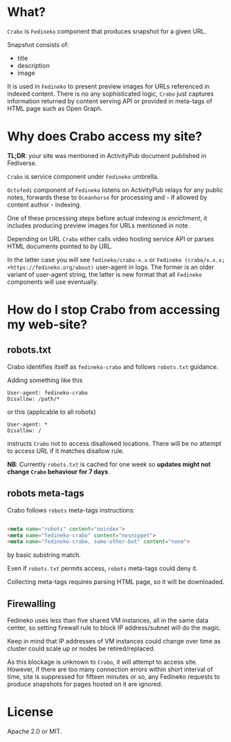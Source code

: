 # What?

`Crabo` is `Fedineko` component that produces snapshot for a given URL.

Snapshot consists of:

* title
* description
* image

It is used in `Fedineko` to present preview images for URLs referenced in
indexed content. There is no any sophisticated logic, `Crabo` just
captures information returned by content serving API or provided
in meta-tags of HTML page such as Open Graph.

# Why does Crabo access my site?

**TL;DR**: your site was mentioned in ActivityPub document published
in Fediverse.

`Crabo` is service component under `Fedineko` umbrella.

`Octofedi` component of `Fedineko` listens on ActivityPub relays
for any public notes, forwards these to `Oceanhorse` for processing
and - if allowed by content author - indexing.

One of these processing steps before actual indexing is _enrichment_,
it includes producing preview images for URLs mentioned in note.

Depending on URL `Crabo` either calls video
hosting service API or parses HTML documents pointed to by URL.

In the latter case you will see `fedineko/crabo-x.x` or
`Fedineko (crabo/x.x.x; +https://fedineko.org/about)` user-agent in logs.
The former is an older variant of user-agent string, the latter is new format
that all `Fedineko` components will use eventually.

# How do I stop Crabo from accessing my web-site?

## robots.txt

Crabo identifies itself as `fedineko-crabo` and follows `robots.txt` guidance.

Adding something like this

```text
User-agent: fedineko-crabo
Disallow: /path/*
```

or this (applicable to all robots)

```text
User-agent: *
Disallow: /
```

instructs `Crabo` not to access disallowed locations. There will be no attempt
to access URL if it matches disallow rule.

**NB**: Currently `robots.txt` is cached for one week so **updates might
not change `Crabo` behaviour for 7 days**.

## robots meta-tags

Crabo follows `robots` meta-tags instructions:

```html

<meta name="robots" content="noindex">
<meta name="fedineko-crabo" content="nosnippet">
<meta name="fedineko-crabo, some-other-bot" content="none">
```

by basic substring match.

Even if `robots.txt` permits access, `robots` meta-tags could deny it.

Collecting meta-tags requires parsing HTML page, so it will be downloaded.

## Firewalling

Fedineko uses less than five shared VM instances, all in the same data center,
so setting firewall rule to block IP address/subnet will do the magic.

Keep in mind that IP addresses of VM instances could change over time as
cluster could scale up or nodes be retired/replaced.

As this blockage is unknown to `Crabo`, it will attempt
to access site. However, if there are too many connection errors
within short interval of time, site is suppressed for fifteen minutes or so,
any Fedineko requests to produce snapshots for pages hosted on it are ignored.

# License

Apache 2.0 or MIT.
